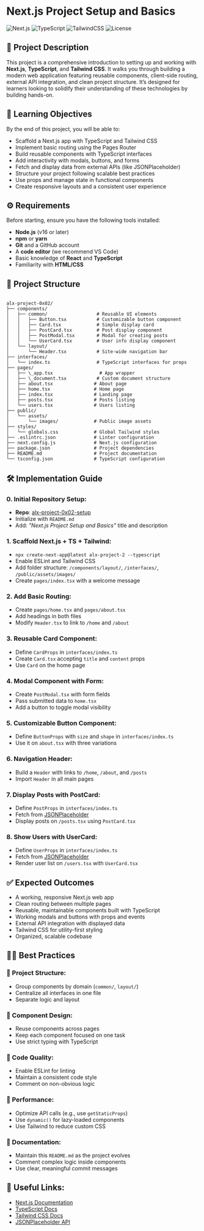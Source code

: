 # Next.js Project Setup and Basics

![Next.js](https://img.shields.io/badge/Next.js-Framework-blue)
![TypeScript](https://img.shields.io/badge/TypeScript-Strict--Typed-blue)
![TailwindCSS](https://img.shields.io/badge/TailwindCSS-Styled-green)
![License](https://img.shields.io/badge/License-MIT-lightgrey)

## 📌 Project Description

This project is a comprehensive introduction to setting up and working with **Next.js**, **TypeScript**, and **Tailwind CSS**. It walks you through building a modern web application featuring reusable components, client-side routing, external API integration, and clean project structure. It’s designed for learners looking to solidify their understanding of these technologies by building hands-on.


## 🎯 Learning Objectives

By the end of this project, you will be able to:

- Scaffold a Next.js app with TypeScript and Tailwind CSS
- Implement basic routing using the Pages Router
- Build reusable components with TypeScript interfaces
- Add interactivity with modals, buttons, and forms
- Fetch and display data from external APIs (like JSONPlaceholder)
- Structure your project following scalable best practices
- Use props and manage state in functional components
- Create responsive layouts and a consistent user experience


## ⚙️ Requirements

Before starting, ensure you have the following tools installed:

- **Node.js** (v16 or later)
- **npm** or **yarn**
- **Git** and a GitHub account
- A **code editor** (we recommend VS Code)
- Basic knowledge of **React** and **TypeScript**
- Familiarity with **HTML/CSS**


## 🧱 Project Structure

```

alx-project-0x02/
├── components/
│   ├── common/                  # Reusable UI elements
│   │   ├── Button.tsx           # Customizable button component
│   │   ├── Card.tsx             # Simple display card
│   │   ├── PostCard.tsx         # Post display component
│   │   ├── PostModal.tsx        # Modal for creating posts
│   │   └── UserCard.tsx         # User info display component
│   └── layout/
│       └── Header.tsx           # Site-wide navigation bar
├── interfaces/
│   └── index.ts                 # TypeScript interfaces for props
├── pages/
│   ├── \_app.tsx                 # App wrapper
│   ├── \_document.tsx           # Custom document structure
│   ├── about.tsx               # About page
│   ├── home.tsx                # Home page
│   ├── index.tsx               # Landing page
│   ├── posts.tsx               # Posts listing
│   └── users.tsx               # Users listing
├── public/
│   └── assets/
│       └── images/             # Public image assets
├── styles/
│   └── globals.css             # Global Tailwind styles
├── .eslintrc.json              # Linter configuration
├── next.config.js              # Next.js configuration
├── package.json                # Project dependencies
├── README.md                   # Project documentation
└── tsconfig.json               # TypeScript configuration

```


## 🛠️ Implementation Guide

### 0. Initial Repository Setup:
- **Repo**: [alx-project-0x02-setup](https://github.com/)
- Initialize with `README.md`
- Add: _"Next.js Project Setup and Basics"_ title and description

### 1. Scaffold Next.js + TS + Tailwind:
- `npx create-next-app@latest alx-project-2 --typescript`
- Enable ESLint and Tailwind CSS
- Add folder structure: `/components/layout/`, `/interfaces/`, `/public/assets/images/`
- Create `pages/index.tsx` with a welcome message

### 2. Add Basic Routing:
- Create `pages/home.tsx` and `pages/about.tsx`
- Add headings in both files
- Modify `Header.tsx` to link to `/home` and `/about`

### 3. Reusable Card Component:
- Define `CardProps` in `interfaces/index.ts`
- Create `Card.tsx` accepting `title` and `content` props
- Use `Card` on the home page

### 4. Modal Component with Form:
- Create `PostModal.tsx` with form fields
- Pass submitted data to `home.tsx`
- Add a button to toggle modal visibility

### 5. Customizable Button Component:
- Define `ButtonProps` with `size` and `shape` in `interfaces/index.ts`
- Use it on `about.tsx` with three variations

### 6. Navigation Header:
- Build a `Header` with links to `/home`, `/about`, and `/posts`
- Import `Header` in all main pages

### 7. Display Posts with PostCard:
- Define `PostProps` in `interfaces/index.ts`
- Fetch from [JSONPlaceholder](https://jsonplaceholder.typicode.com/posts)
- Display posts on `/posts.tsx` using `PostCard.tsx`

### 8. Show Users with UserCard:
- Define `UserProps` in `interfaces/index.ts`
- Fetch from [JSONPlaceholder](https://jsonplaceholder.typicode.com/users)
- Render user list on `/users.tsx` with `UserCard.tsx`


## ✅ Expected Outcomes

- A working, responsive Next.js web app
- Clean routing between multiple pages
- Reusable, maintainable components built with TypeScript
- Working modals and buttons with props and events
- External API integration with displayed data
- Tailwind CSS for utility-first styling
- Organized, scalable codebase


## 🧑‍💻 Best Practices

### 🔹 Project Structure:
- Group components by domain (`common/`, `layout/`)
- Centralize all interfaces in one file
- Separate logic and layout

### 🔹 Component Design:
- Reuse components across pages
- Keep each component focused on one task
- Use strict typing with TypeScript

### 🔹 Code Quality:
- Enable ESLint for linting
- Maintain a consistent code style
- Comment on non-obvious logic

### 🔹 Performance:
- Optimize API calls (e.g., use `getStaticProps`)
- Use `dynamic()` for lazy-loaded components
- Use Tailwind to reduce custom CSS

### 🔹 Documentation:
- Maintain this `README.md` as the project evolves
- Comment complex logic inside components
- Use clear, meaningful commit messages


## 📎 Useful Links:

- [Next.js Documentation](https://nextjs.org/docs)
- [TypeScript Docs](https://www.typescriptlang.org/docs/)
- [Tailwind CSS Docs](https://tailwindcss.com/docs)
- [JSONPlaceholder API](https://jsonplaceholder.typicode.com)
